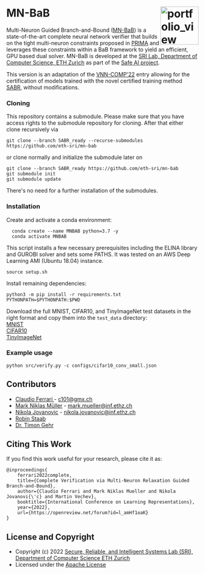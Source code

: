 MN-BaB <img width="100" alt="portfolio_view" align="right" src="http://safeai.ethz.ch/img/sri-logo.svg">
======== 
Multi-Neuron Guided Branch-and-Bound ([MN-BaB](https://www.sri.inf.ethz.ch/publications/ferrari2022complete)) is a state-of-the-art complete neural network verifier that builds on the tight multi-neuron 
constraints proposed in [PRIMA](https://www.sri.inf.ethz.ch/publications/mueller2021precise) and leverages these constraints within a BaB framework to yield an efficient, GPU based dual solver.
MN-BaB is developed at the [SRI Lab, Department of Computer Science, ETH Zurich](https://www.sri.inf.ethz.ch/) as part of the [Safe AI project](http://safeai.ethz.ch/).

This version is an adaptation of the [VNN-COMP'22](https://arxiv.org/abs/2212.10376) entry allowing for the certification of models trained with the novel certified training method [SABR](https://openreview.net/forum?id=7oFuxtJtUMH), without modifications. 

### Cloning
This repository contains a submodule. Please make sure that you have access rights to the submodule repository for cloning. After that either clone recursively via 

```
git clone --branch SABR_ready --recurse-submodules https://github.com/eth-sri/mn-bab
```

or clone normally and initialize the submodule later on

```
git clone --branch SABR_ready https://github.com/eth-sri/mn-bab
git submodule init
git submodule update
```

There's no need for a further installation of the submodules.


### Installation
Create and activate a conda environment:

```
  conda create --name MNBAB python=3.7 -y
  conda activate MNBAB
  ```

This script installs a few necessary prerequisites including the ELINA library and GUROBI solver and sets some PATHS. It was tested on an AWS Deep Learning AMI (Ubuntu 18.04) instance.

```
source setup.sh
```

Install remaining dependencies:
```
python3 -m pip install -r requirements.txt
PYTHONPATH=$PYTHONPATH:$PWD
```

Download the full MNIST, CIFAR10, and TinyImageNet test datasets in the right format and copy them into the `test_data` directory:  
[MNIST](https://files.sri.inf.ethz.ch/sabr/mnist_test_full.csv)  
[CIFAR10](https://files.sri.inf.ethz.ch/sabr/cifar10_test_full.csv)  
[TinyImageNet](https://files.sri.inf.ethz.ch/sabr/tin_val.csv)  

### Example usage

```
python src/verify.py -c configs/cifar10_conv_small.json
```

Contributors
----------------------
* [Claudio Ferrari ](https://github.com/ferraric) - c101@gmx.ch
* [Mark Niklas Müller](https://www.sri.inf.ethz.ch/people/mark) - mark.mueller@inf.ethz.ch  
* [Nikola Jovanovic](https://www.sri.inf.ethz.ch/people/nikola) - nikola.jovanovic@inf.ethz.ch
* [Robin Staab]()
* [Dr. Timon Gehr](https://www.sri.inf.ethz.ch/people/timon)

Citing This Work
----------------------

If you find this work useful for your research, please cite it as:

```
@inproceedings{
    ferrari2022complete,
    title={Complete Verification via Multi-Neuron Relaxation Guided Branch-and-Bound},
    author={Claudio Ferrari and Mark Niklas Mueller and Nikola Jovanovi{\'c} and Martin Vechev},
    booktitle={International Conference on Learning Representations},
    year={2022},
    url={https://openreview.net/forum?id=l_amHf1oaK}
}
```

License and Copyright
---------------------

* Copyright (c) 2022 [Secure, Reliable, and Intelligent Systems Lab (SRI), Department of Computer Science ETH Zurich](https://www.sri.inf.ethz.ch/)
* Licensed under the [Apache License](https://www.apache.org/licenses/LICENSE-2.0)